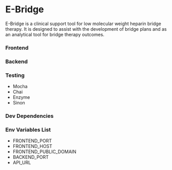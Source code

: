 # E-Bridge
E-Bridge is a clinical support tool for low molecular weight heparin bridge therapy. It is designed to assist with the development of bridge plans and as an analytical tool for bridge therapy outcomes.

### Frontend

### Backend

### Testing
* Mocha
* Chai
* Enzyme
* Sinon

### Dev Dependencies

### Env Variables List
* FRONTEND_PORT
* FRONTEND_HOST
* FRONTEND_PUBLIC_DOMAIN
* BACKEND_PORT
* API_URL

